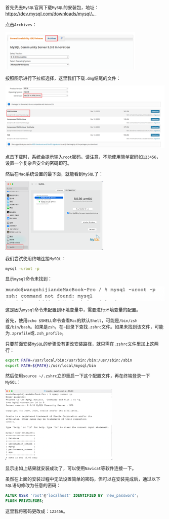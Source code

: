 首先先去`MySQL`官网下载`MySQL`的安装包，地址：https://dev.mysql.com/downloads/mysql/。

点击`Archives`：

<img src="image/image-20250604192042769.png" alt="image-20250604192042769" style="zoom:40%;" />

按照图示进行下拉框选择，这里我们下载`.dmg`结尾的文件：

![image-20250604192124876](image/image-20250604192124876.png)

点击下载时，系统会提示输入`root`密码。请注意，不能使用简单密码如`123456`，设置一个复杂且安全的密码即可。

然后在`Mac`系统设置的最下面，就能看到`MySQL`了：

<img src="image/image-20240219144012198.png" alt="image-20240219144012198" style="zoom: 30%;" />

我们尝试使用终端连接`MySQL`：

```sh
mysql -uroot -p
```

显示`mysql`命令未找到：

<img src="image/image-20240219144505794.png" alt="image-20240219144505794" style="zoom:50%;" />

这是因为`mysql`命令未配置到环境变量中，需要进行环境变量的配置。

首先，使用`echo $SHELL`命令查看`Mac`的默认`Shell`，可能是`/bin/zsh`或`/bin/bash`。如果是`zsh`，在`~`目录下查找`.zshrc`文件。如果未找到该文件，可能为`.zprofile`或`.zsh_profile`。

只要前面安装`MySQL`的步骤没有更改安装路径，就只需在`.zshrc`文件里加上这两行：

```sh
export PATH=/usr/local/bin:/usr/bin:/bin:/usr/sbin:/sbin
export PATH=${PATH}:/usr/local/mysql/bin
```

然后使用`source ~/.zshrc`立即重启一下这个配置文件，再在终端登录一下`MySQL`：

<img src="image/image-20240219145244647.png" alt="image-20240219145244647" style="zoom: 33%;" />

显示出如上结果就安装成功了，可以使用`Navicat`等软件连接一下。

虽然在上面的安装过程中无法设置简单的密码，但可以在安装完成后，通过以下`SQL`语句修改为任意的密码：

```sql
ALTER USER 'root'@'localhost' IDENTIFIED BY 'new_password';
FLUSH PRIVILEGES;
```

这里我将密码更改成：`123456`。